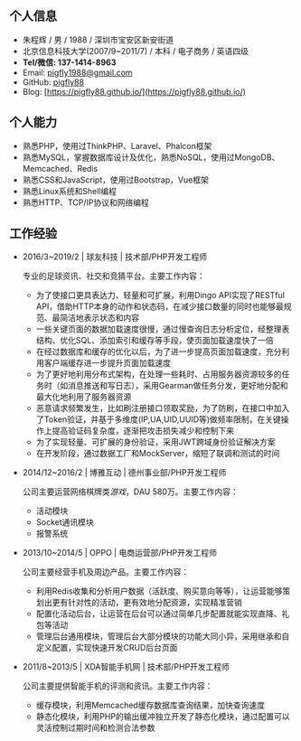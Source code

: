 ## 个人信息

- 朱程辉 / 男 / 1988 / 深圳市宝安区新安街道
- 北京信息科技大学(2007/9~2011/7) / 本科 / 电子商务 / 英语四级
- **Tel/微信: 137-1414-8963**
- Email: pigfly1988@gmail.com
- GitHub: [pigfly88](https://github.com/pigfly88/)
- Blog: [https://pigfly88.github.io/](https://pigfly88.github.io/)

## 个人能力

- 熟悉PHP，使用过ThinkPHP、Laravel、Phalcon框架
- 熟悉MySQL，掌握数据库设计及优化，熟悉NoSQL，使用过MongoDB、Memcached、Redis
- 熟悉CSS和JavaScript，使用过Bootstrap，Vue框架
- 熟悉Linux系统和Shell编程
- 熟悉HTTP、TCP/IP协议和网络编程

## 工作经验

- 2016/3~2019/2 | 球友科技 | 技术部/PHP开发工程师

	专业的足球资讯、社交和竞猜平台。主要工作内容：
	- 为了使接口更具表达力、轻量和可扩展，利用Dingo API实现了RESTful API，借助HTTP本身的动作和状态码，在减少接口数量的同时也能够最规范、最简洁地表示状态和内容
	- 一些关键页面的数据加载速度很慢，通过慢查询日志分析定位，经整理表结构、优化SQL、添加索引和缓存等手段，使页面加载速度快了一倍
	- 在经过数据库和缓存的优化以后，为了进一步提高页面加载速度，充分利用客户端缓存进一步提升页面加载速度
	- 为了更好地利用分布式架构，在处理一些耗时、占用服务器资源较多的任务时（如消息推送和写日志），采用Gearman做任务分发，更好地分配和最大化地利用了服务器资源
	- 恶意请求频繁发生，比如刷注册接口领取奖励，为了防刷，在接口中加入了Token验证，并基于多维度(IP,UA,UID,UUID等)做频率限制，在关键操作上提高验证码复杂度，逐渐把攻击损失减少和控制下来
	- 为了实现轻量、可扩展的身份验证，采用JWT跨域身份验证解决方案
	- 在开发阶段，通过数据工厂和MockServer，缩短了联调和测试的时间

- 2014/12~2016/2 | 博雅互动 | 德州事业部/PHP开发工程师

	公司主要运营网络棋牌类*游戏*，DAU 580万。主要工作内容：
	- 活动模块
	- Socket通讯模块
	- 报警系统

- 2013/10~2014/5 | OPPO | 电商运营部/PHP开发工程师

	公司主要经营手机及周边产品。主要工作内容：
	- 利用Redis收集和分析用户数据（活跃度、购买意向等等），让运营能够策划出更有针对性的活动，更有效地分配资源，实现精准营销
	- 配置化活动后台，让运营在后台可以通过简单几步配置就能实现直降、礼包等活动
	- 管理后台通用模块，管理后台大部分模块的功能大同小异，采用继承和自定义配置，实现快速开发CRUD后台页面

- 2011/8~2013/5 | XDA智能手机网 | 技术部/PHP开发工程师

	公司主要提供智能手机的评测和资讯。主要工作内容：
	- 缓存模块，利用Memcached缓存数据库查询结果，加快查询速度
	- 静态化模块，利用PHP的输出缓冲独立开发了静态化模块，通过配置可以灵活控制过期时间和检测合法参数

	